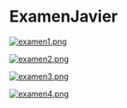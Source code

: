 # ExamenJavier


[![examen1.png](https://i.postimg.cc/nrdgXn4n/examen1.png)](https://postimg.cc/gLZN5Ft7) 


[![examen2.png](https://i.postimg.cc/pX63xXVZ/examen2.png)](https://postimg.cc/9ryLY27R)

[![examen3.png](https://i.postimg.cc/9f3SR87w/examen3.png)](https://postimg.cc/LJTvGVvm)

[![examen4.png](https://i.postimg.cc/MTqFtntW/examen4.png)](https://postimg.cc/Mc35pKh4)
